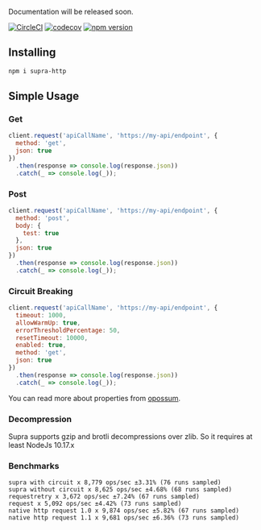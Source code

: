 Documentation will be released soon.


[![CircleCI](https://circleci.com/gh/Trendyol/supra.svg?style=svg)](https://circleci.com/gh/Trendyol/supra) [![codecov](https://codecov.io/gh/Trendyol/supra/branch/master/graph/badge.svg)](https://codecov.io/gh/Trendyol/supra) [![npm version](https://badge.fury.io/js/supra-http.svg)](https://www.npmjs.com/package/supra-http)

## Installing
```bash
npm i supra-http
```


## Simple Usage

### Get
```js
client.request('apiCallName', 'https://my-api/endpoint', {
  method: 'get',
  json: true
})
  .then(response => console.log(response.json))
  .catch(_ => console.log(_));
```

### Post
```js
client.request('apiCallName', 'https://my-api/endpoint', {
  method: 'post',
  body: {
    test: true  
  },
  json: true
})
  .then(response => console.log(response.json))
  .catch(_ => console.log(_));
```

### Circuit Breaking
```js
client.request('apiCallName', 'https://my-api/endpoint', {
  timeout: 1000,
  allowWarmUp: true,
  errorThresholdPercentage: 50,
  resetTimeout: 10000,
  enabled: true,
  method: 'get',
  json: true
})
  .then(response => console.log(response.json))
  .catch(_ => console.log(_));
```

You can read more about properties from [opossum](https://github.com/nodeshift/opossum).

### Decompression
Supra supports gzip and brotli decompressions over zlib. So it requires at least NodeJs 10.17.x

### Benchmarks
```
supra with circuit x 8,779 ops/sec ±3.31% (76 runs sampled)
supra without circuit x 8,625 ops/sec ±4.68% (68 runs sampled)
requestretry x 3,672 ops/sec ±7.24% (67 runs sampled)
request x 5,092 ops/sec ±4.42% (73 runs sampled)
native http request 1.0 x 9,874 ops/sec ±5.82% (67 runs sampled)
native http request 1.1 x 9,681 ops/sec ±6.36% (73 runs sampled)
```
